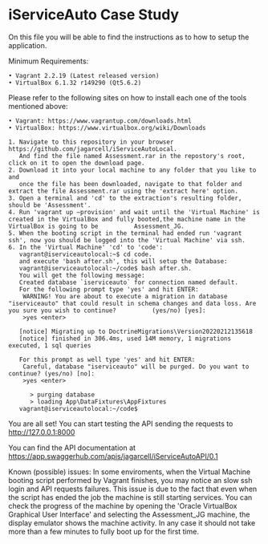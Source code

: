 # iServiceAuto Case Study
On this file you will be able to find the instructions as to how to setup the application.  

Minimum Requirements: 

    • Vagrant 2.2.19 (Latest released version) 
    • VirtualBox 6.1.32 r149290 (Qt5.6.2)
    
Please refer to the following sites on how to install each one of the tools mentioned above:

    • Vagrant: https://www.vagrantup.com/downloads.html
    • VirtualBox: https://www.virtualbox.org/wiki/Downloads

    1. Navigate to this repository in your browser https://github.com/jagarcell/iServiceAutoLocal.
       And find the file named Assessment.rar in the repostory's root, click on it to open the download page.
    2. Download it into your local machine to any folder that you like to and
       once the file has been downloaded, navigate to that folder and extract the file Assessment.rar using the 'extract here' option.
    3. Open a terminal and 'cd' to the extraction's resulting folder, should be 'Assessment'.
    4. Run 'vagrant up –provision' and wait until the 'Virtual Machine' is created in the VirtualBox and fully booted,the machine name in the VirtualBox is going to be          Assessment_JG.
    5. When the booting script in the terminal had ended run 'vagrant ssh', now you should be logged into the 'Virtual Machine' via ssh.
    6. In the 'Virtual Machine' 'cd' to 'code':
       vagrant@iserviceautolocal:~$ cd code.
       and execute 'bash after.sh', this will setup the Database:
       vagrant@iserviceautolocal:~/code$ bash after.sh.
       You will get the following message:
       Created database `iserviceauto` for connection named default.
       For the following prompt type 'yes' and hit ENTER:
        WARNING! You are about to execute a migration in database "iserviceauto" that could result in schema changes and data loss. Are you sure you wish to continue?          (yes/no) [yes]:
        >yes <enter>
       
       [notice] Migrating up to DoctrineMigrations\Version20220212135618
       [notice] finished in 306.4ms, used 14M memory, 1 migrations executed, 1 sql queries
       
       For this prompt as well type 'yes' and hit ENTER:
        Careful, database "iserviceauto" will be purged. Do you want to continue? (yes/no) [no]:
        >yes <enter>
       
          > purging database
          > loading App\DataFixtures\AppFixtures
       vagrant@iserviceautolocal:~/code$

You are all set! You can start testing the API sending the requests to http://127.0.0.1:8000

You can find the API documentation at https://app.swaggerhub.com/apis/jagarcell/iServiceAutoAPI/0.1

Known (possible) issues:
In some enviroments, when the Virtual Machine booting script performed by Vagrant finishes, you may notice an slow ssh login and API requests failures. This issue is due to the fact that even when the script has ended the job the machine is still starting services. You can check the progress of the machine by opening the 'Oracle VirtualBox Graphical User Interface' and selecting the Assessment_JG machine, the display emulator shows the machine activity. In any case it should not take more than a few minutes to fully boot up for the first time.    
